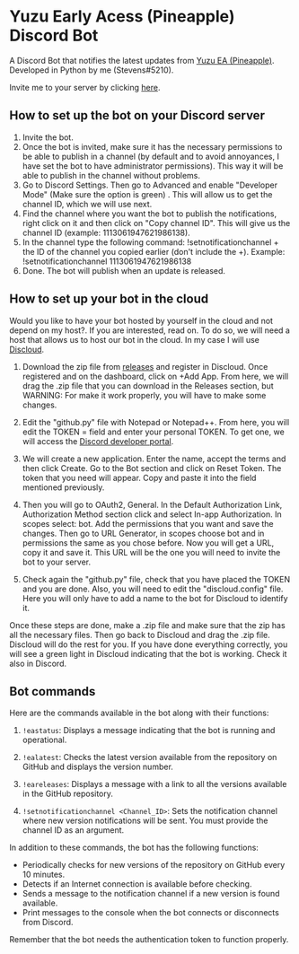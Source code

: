 # Yuzu Early Acess (Pineapple) Discord Bot
A Discord Bot that notifies the latest updates from [Yuzu EA (Pineapple)](https://github.com/pineappleEA/pineapple-src/releases). Developed in Python by me (Stevens#5210).

Invite me to your server by clicking [here](https://discord.com/api/oauth2/authorize?client_id=1114600548499476590&permissions=8&scope=bot).

## How to set up the bot on your Discord server

1. Invite the bot.
2. Once the bot is invited, make sure it has the necessary permissions to be able to publish in a channel (by default and to avoid annoyances, I have set the bot to have administrator permissions). This way it will be able to publish in the channel without problems.
3. Go to Discord Settings. Then go to Advanced and enable "Developer Mode" (Make sure the option is green) . This will allow us to get the channel ID, which we will use next.
4. Find the channel where you want the bot to publish the notifications, right click on it and then click on "Copy channel ID". This will give us the channel ID (example: 1113061947621986138).
5. In the channel type the following command: !setnotificationchannel + the ID of the channel you copied earlier (don't include the +). Example: !setnotificationchannel 1113061947621986138
6. Done. The bot will publish when an update is released.

## How to set up your bot in the cloud

Would you like to have your bot hosted by yourself in the cloud and not depend on my host?. If you are interested, read on. To do so, we will need a host that allows us to host our bot in the cloud. In my case I will use [Discloud](https://discloudbot.com/).

1. Download the zip file from [releases](https://github.com/StevensND/yuzuea-bot/releases) and register in Discloud. Once registered and on the dashboard, click on +Add App. From here, we will drag the .zip file that you can download in the Releases section, but WARNING: For make it work properly, you will have to make some changes.

2. Edit the "github.py" file with Notepad or Notepad++. From here, you will edit the TOKEN = field and enter your personal TOKEN. To get one, we will access the [Discord developer portal](https://discord.com/developers/applications).

3. We will create a new application. Enter the name, accept the terms and then click Create. Go to the Bot section and click on Reset Token. The token that you need will appear. Copy and paste it into the field mentioned previously.

4. Then you will go to OAuth2, General. In the Default Authorization Link, Authorization Method section click and select In-app Authorization. In scopes select: bot. Add the permissions that you want and save the changes. Then go to URL Generator, in scopes choose bot and in permissions the same as you chose before. Now you will get a URL, copy it and save it. This URL will be the one you will need to invite the bot to your server.

5. Check again the "github.py" file, check that you have placed the TOKEN and you are done. Also, you will need to edit the "discloud.config" file. Here you will only have to add a name to the bot for Discloud to identify it.

Once these steps are done, make a .zip file and make sure that the zip has all the necessary files. Then go back to Discloud and drag the .zip file. Discloud will do the rest for you. If you have done everything correctly, you will see a green light in Discloud indicating that the bot is working. Check it also in Discord.

## Bot commands

Here are the commands available in the bot along with their functions:

1. `!eastatus`: Displays a message indicating that the bot is running and operational.

2. `!ealatest`: Checks the latest version available from the repository on GitHub and displays the version number.

3. `!eareleases`: Displays a message with a link to all the versions available in the GitHub repository.

4. `!setnotificationchannel <Channel_ID>`: Sets the notification channel where new version notifications will be sent. You must provide the channel ID as an argument.

In addition to these commands, the bot has the following functions:

- Periodically checks for new versions of the repository on GitHub every 10 minutes.
- Detects if an Internet connection is available before checking.
- Sends a message to the notification channel if a new version is found available.
- Print messages to the console when the bot connects or disconnects from Discord.

Remember that the bot needs the authentication token to function properly.

